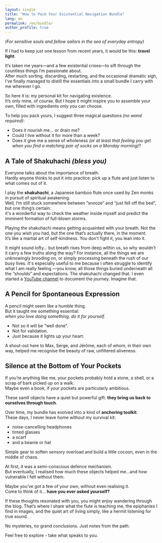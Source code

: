 ```yaml
---
layout: single
title: "How to Pack Your Existential Navigation Bundle"
lang: en
permalink: /en/bundle/
author_profile: true
---
```


*(For sensitive souls and fellow sailors in the sea of everyday entropy)*

If I had to keep just one lesson from recent years, it would be this: **travel light**.

It’s taken me years—and a few existential crises—to sift through the countless things I’m passionate about.  
After much sorting, discarding, restarting, and the occasional dramatic sigh, I’ve finally managed to distill the essentials into a small bundle I carry with me wherever I go.

So here it is: my personal kit for navigating existence.  
It’s only mine, of course. But I hope it might inspire you to assemble your own, filled with ingredients only you can choose.

To help you pack yours, I suggest three magical questions *(no wand required)*:

- Does it nourish me… or drain me?  
- Could I live without it for more than a week?  
- Does it give me a sense of wholeness *(or at least that feeling you get when you find a matching pair of socks on a Monday morning)*?


## A Tale of Shakuhachi *(bless you)*

Everyone talks about the importance of breath.  
Hardly anyone thinks to put it into practice: pick up a flute and just listen to what comes out of it.

I play the **shakuhachi**, a Japanese bamboo flute once used by Zen monks in pursuit of spiritual awakening.  
Well, I’m still stuck somewhere between “snooze” and “just fell off the bed”, but one thing’s certain:  
it's a wonderful way to check the weather inside myself and predict the imminent formation of full-blown storms.

Playing the shakuhachi means getting acquainted with your breath. Not the one you *wish* you had, but the one that’s actually there, in the moment.  
It’s like a martial art of self-kindness. You don't fight it, you lean into it.

It might sound lofty… but breath rises from deep within us, so why wouldn’t it carry a few truths along the way?
For instance, all the things we are unknowingly brooding on, or simply processing beneath the rush of our busy lives.
It's especially useful to me because I often struggle to identify what I am really feeling —you know, all those things buried underneath all the “shoulds” and expectations.
The shakuhachi changed that.
I even started a [YouTube channel](#) to document the journey. 
Imagine that.

## A Pencil for Spontaneous Expression

A pencil might seem like a humble thing.  
But it taught me something essential:  
*when you love doing something, do it for yourself.*

- Not so it will be "well done".  
- Not for validation.  
- Just because it lights up your heart.

A shout-out here to Max, Serge, and Jérôme, each of whom, in their own way, helped me recognise the beauty of raw, unfiltered aliveness.

## Silence at the Bottom of Your Pockets

If you’re anything like me, your pockets probably hold a stone, a shell, or a scrap of bark picked up on a walk.  
Maybe even a book, if your pockets are particularly ambitious.

These samll objects have a quiet but powerful gift: **they bring us back to ourselves through touch**.

Over time, my bundle has evolved into a kind of **anchoring toolkit**.  
These days, I never leave home without my survival kit:

- noise-cancelling headphones  
- tinted glasses  
- a scarf  
- and a beanie or hat

Simple gear to soften sensory overload and build a little cocoon, even in the middle of chaos.

At first, it was a semi-conscious defence mechanism.  
But eventually, I realised how much these objects helped me...and how vulnerable I felt without them.

Maybe you’ve got a few of your own, without even realising it.  
Come to think of it… **have you ever asked yourself?**

If these thoughts resonated with you, you might enjoy wandering through the blog.
That’s where I share what the flute is teaching me, the epiphanies I find in images,
and the quiet art of living simply, like a hermit listening for true sound.

No mysteries, no grand conclusions. Just notes from the path.

Feel free to explore - take what speaks to you.
